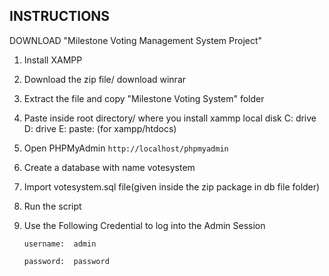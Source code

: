 
## INSTRUCTIONS

DOWNLOAD "Milestone Voting Management System Project"

1. Install XAMPP

2. Download the zip file/ download winrar

3. Extract the file and copy "Milestone Voting System" folder

4. Paste inside root directory/ where you install xammp local disk C: drive D: drive E: paste: (for xampp/htdocs)

5. Open PHPMyAdmin `http://localhost/phpmyadmin`

6. Create a database with name votesystem

7. Import votesystem.sql file(given inside the zip package in db file folder)

8. Run the script 

9. Use the Following Credential to log into the Admin Session
   
   `username:  admin`
   
   `password:  password`
   
<br>

